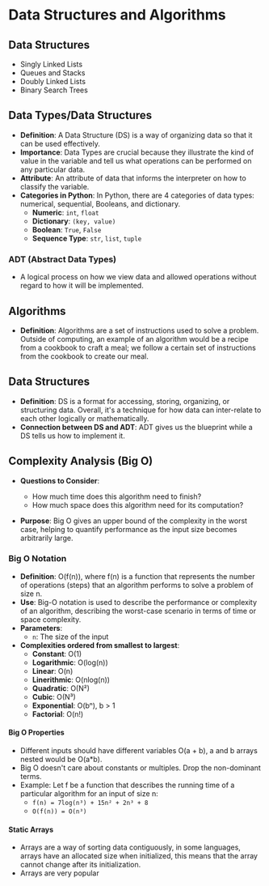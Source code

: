 # Data Structures and Algorithms

## Data Structures
- Singly Linked Lists
- Queues and Stacks
- Doubly Linked Lists
- Binary Search Trees

## Data Types/Data Structures
- **Definition**: A Data Structure (DS) is a way of organizing data so that it can be used effectively.
- **Importance**: Data Types are crucial because they illustrate the kind of value in the variable and tell us what operations can be performed on any particular data.
- **Attribute**: An attribute of data that informs the interpreter on how to classify the variable.
- **Categories in Python**: In Python, there are 4 categories of data types: numerical, sequential, Booleans, and dictionary.
  - **Numeric**: `int`, `float`
  - **Dictionary**: `(key, value)`
  - **Boolean**: `True`, `False`
  - **Sequence Type**: `str`, `list`, `tuple`

### ADT (Abstract Data Types)
- A logical process on how we view data and allowed operations without regard to how it will be implemented.

## Algorithms
- **Definition**: Algorithms are a set of instructions used to solve a problem. Outside of computing, an example of an algorithm would be a recipe from a cookbook to craft a meal; we follow a certain set of instructions from the cookbook to create our meal.

## Data Structures
- **Definition**: DS is a format for accessing, storing, organizing, or structuring data. Overall, it's a technique for how data can inter-relate to each other logically or mathematically.
- **Connection between DS and ADT**: ADT gives us the blueprint while a DS tells us how to implement it.

## Complexity Analysis (Big O)
- **Questions to Consider**:
  - How much time does this algorithm need to finish?
  - How much space does this algorithm need for its computation?

- **Purpose**: Big O gives an upper bound of the complexity in the worst case, helping to quantify performance as the input size becomes arbitrarily large.

### Big O Notation
- **Definition**: O(f(n)), where f(n) is a function that represents the number of operations (steps) that an algorithm performs to solve a problem of size n.
- **Use**: Big-O notation is used to describe the performance or complexity of an algorithm, describing the worst-case scenario in terms of time or space complexity.
- **Parameters**:
  - `n`: The size of the input
- **Complexities ordered from smallest to largest**:
  - **Constant**: O(1)
  - **Logarithmic**: O(log(n))
  - **Linear**: O(n)
  - **Linerithmic**: O(nlog(n))
  - **Quadratic**: O(N²)
  - **Cubic**: O(N³)
  - **Exponential**: O(bⁿ), b > 1
  - **Factorial**: O(n!)

#### Big O Properties
- Different inputs should have different variables O(a + b), a and b arrays nested would be O(a*b).
- Big O doesn't care about constants or multiples. Drop the non-dominant terms.
- Example: Let f be a function that describes the running time of a particular algorithm for an input of size n:
  - `f(n) = 7log(n³) + 15n² + 2n³ + 8`
  - `O(f(n)) = O(n³)`

#### Static Arrays
- Arrays are a way of sorting data contiguously, in some languages, arrays have an allocated size when initialized, this means that the array cannot change after its initialization.
- Arrays are very popular 